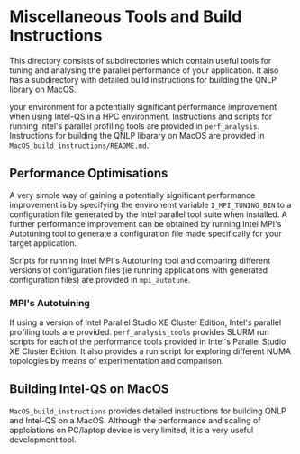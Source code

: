 # Miscellaneous Tools and Build Instructions

This directory consists of subdirectories which contain useful tools for tuning and analysing the parallel performance of your application. It also has a subdirectory with detailed build instructions for building the QNLP library on MacOS.

 your environment for a potentially significant performance improvement when using Intel-QS in a HPC environment. Instructions and scripts for running Intel's parallel profiling tools are provided in `perf_analysis`. Instructions for building the QNLP libarary on MacOS are provided in `MacOS_build_instructions/README.md`.

## Performance Optimisations

A very simple way of gaining a potentially significant performance improvement is by specifying the environemt variable `I_MPI_TUNING_BIN` to a configuration file generated by the Intel parallel tool suite when installed. A further performance improvement can be obtained by running Intel MPI's Autotuning tool to generate a configuration file made specifically for your target application.

Scripts for running Intel MPI's Autotuning tool and comparing different versions of configuration files (ie running applications with generated configuration files) are provided in `mpi_autotune`.

### MPI's Autotuining

If using a version of Intel Parallel Studio XE Cluster Edition, Intel's parallel profiling tools are provided. `perf_analysis_tools` provides SLURM run scripts for each of the performance tools provided in Intel's Parallel Studio XE Cluster Edition. It also provides a run script for exploring different NUMA topologies by means of experimentation and comparison.

## Building Intel-QS on MacOS

`MacOS_build_instructions` provides detailed instructions for building QNLP and Intel-QS on a MacOS. Although the performance and scaling of applciations on PC/laptop device is very limited, it is a very useful development tool.
